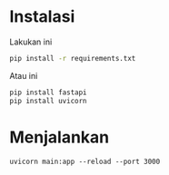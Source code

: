 # Instalasi

Lakukan ini

```sh
pip install -r requirements.txt
```

Atau ini

```sh
pip install fastapi
pip install uvicorn
```

# Menjalankan

```
uvicorn main:app --reload --port 3000 
```